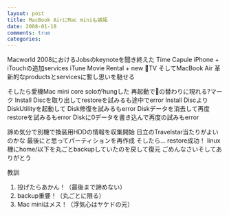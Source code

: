 ```yaml
---
layout: post
title: MacBook AirにMac miniも嫉妬
date: 2008-01-18
comments: true
categories:
---
```



Macworld 2008におけるJobsのkeynoteを聞き終えた
Time Capule
iPhone + iTouchの追加services
iTune Movie Rental + new &#63743;TV
そしてMacBook Air
革新的なproductsとservicesに暫し思いを馳せる

そしたら愛機Mac mini core soloがhungした
再起動で&#63743;の替わりに現れる?マーク
Install Discを取り出してrestoreを試みるも途中でerror
Install DiscよりDiskUtilityを起動して
Disk修復を試みるもerror
Diskデータを消去して再度restoreを試みるもerror
Diskに0データを書き込んで再度の試みもerror

諦め気分で別機で換装用HDDの情報を収集開始
日立のTravelstar当たりがよいのかな
最後にと思ってパーティションを再作成
そしたら…
restore成功！
linux機にhome/以下を丸ごとbackupしていたのを戻して復元
ごめんなさいそしてありがとう

教訓
1. 投げたらあかん！（最後まで諦めない）
1. backup重要！（丸ごとに限る）
1. Mac miniはメス！（浮気心はヤケドの元）